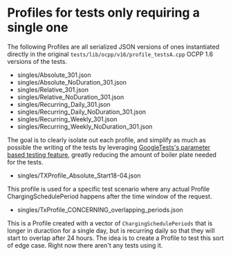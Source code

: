 # Profiles for tests only requiring a single one

The following Profiles are all serialized JSON versions of ones instantiated directly in the original
`tests/lib/ocpp/v16/profile_testsA.cpp` OCPP 1.6 versions of the tests.

* singles/Absolute_301.json
* singles/Absolute_NoDuration_301.json
* singles/Relative_301.json
* singles/Relative_NoDuration_301.json
* singles/Recurring_Daily_301.json
* singles/Recurring_Daily_NoDuration_301.json
* singles/Recurring_Weekly_301.json
* singles/Recurring_Weekly_NoDuration_301.json

The goal is to clearly isolate out each profile, and simplify as much as possible the writing of the tests
by leveraging [GoogleTests's parameter based testing feature](https://google.github.io/googletest/reference/testing.html#TEST_P),
greatly reducing the amount of boiler plate needed for the tests.

* singles/TXProfile_Absolute_Start18-04.json

This profile is used for a specific test scenario where any actual Profile ChargingSchedulePeriod happens
after the time window of the request. 

* singles/TxProfile_CONCERNING_overlapping_periods.json

This is a Profile created with a vector of `ChargingSchedulePeriods` that is longer in duraction for a single day, but is recurring
daily so that they will start to overlap after 24 hours. The idea is to create a Profile to test this sort of edge case. Right now
there aren't any tests using it.
